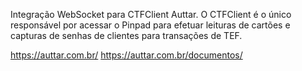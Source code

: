 Integração WebSocket para CTFClient Auttar.
O CTFClient é o único responsável por acessar o Pinpad para efetuar leituras de cartões e capturas de senhas de clientes para transações de TEF.

https://auttar.com.br/
https://auttar.com.br/documentos/
